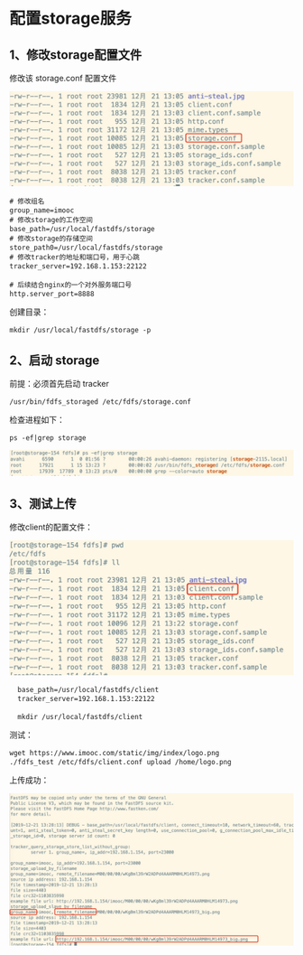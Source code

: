 # 配置storage服务

## 1、修改storage配置文件

修改该 storage.conf 配置文件

![输入图片说明](../img/07.jpg)

```
# 修改组名
group_name=imooc
# 修改storage的工作空间
base_path=/usr/local/fastdfs/storage
# 修改storage的存储空间
store_path0=/usr/local/fastdfs/storage
# 修改tracker的地址和端口号，用于心跳
tracker_server=192.168.1.153:22122

# 后续结合nginx的一个对外服务端口号
http.server_port=8888
```

创建目录：

```
mkdir /usr/local/fastdfs/storage -p
```

## 2、启动 storage

前提：必须首先启动 tracker

```
/usr/bin/fdfs_storaged /etc/fdfs/storage.conf
```

检查进程如下：

```
ps -ef|grep storage
```

![输入图片说明](../img/08.jpg)

## 3、测试上传

修改client的配置文件：

![输入图片说明](../img/09.jpg)

```
  base_path=/usr/local/fastdfs/client
  tracker_server=192.168.1.153:22122

  mkdir /usr/local/fastdfs/client
```

测试：

```
wget https://www.imooc.com/static/img/index/logo.png
./fdfs_test /etc/fdfs/client.conf upload /home/logo.png
```

上传成功：

![输入图片说明](../img/10.jpg)